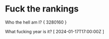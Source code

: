 # Fuck the rankings

Who the hell am I?
{ 3280160 }

What fucking year is it?
[ 2024-01-17T17:00:00Z ]
